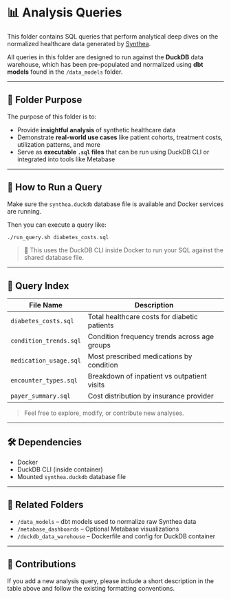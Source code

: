 # 📊 Analysis Queries

This folder contains SQL queries that perform analytical deep dives on the normalized healthcare data generated by [Synthea](https://synthetichealth.github.io/synthea/).

All queries in this folder are designed to run against the **DuckDB** data warehouse, which has been pre-populated and normalized using **dbt models** found in the `/data_models` folder.

---

## 📁 Folder Purpose

The purpose of this folder is to:

- Provide **insightful analysis** of synthetic healthcare data
- Demonstrate **real-world use cases** like patient cohorts, treatment costs, utilization patterns, and more
- Serve as **executable `.sql` files** that can be run using DuckDB CLI or integrated into tools like Metabase

---

## 🧪 How to Run a Query

Make sure the `synthea.duckdb` database file is available and Docker services are running.

Then you can execute a query like:

```bash
./run_query.sh diabetes_costs.sql
```

> 📌 This uses the DuckDB CLI inside Docker to run your SQL against the shared database file.

---

## 📂 Query Index

| File Name               | Description                                      |
|-------------------------|--------------------------------------------------|
| `diabetes_costs.sql`    | Total healthcare costs for diabetic patients     |
| `condition_trends.sql`  | Condition frequency trends across age groups     |
| `medication_usage.sql`  | Most prescribed medications by condition         |
| `encounter_types.sql`   | Breakdown of inpatient vs outpatient visits      |
| `payer_summary.sql`     | Cost distribution by insurance provider          |

> Feel free to explore, modify, or contribute new analyses.

---

## 🛠 Dependencies

- Docker
- DuckDB CLI (inside container)
- Mounted `synthea.duckdb` database file

---

## 🧠 Related Folders

- `/data_models` – dbt models used to normalize raw Synthea data
- `/metabase_dashboards` – Optional Metabase visualizations
- `/duckdb_data_warehouse` – Dockerfile and config for DuckDB container

---

## 🤝 Contributions

If you add a new analysis query, please include a short description in the table above and follow the existing formatting conventions.
